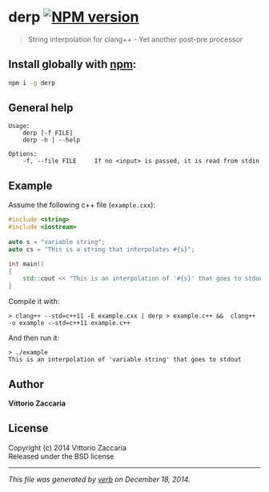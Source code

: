 # derp [![NPM version](https://badge.fury.io/js/derp.svg)](http://badge.fury.io/js/derp)

> String interpolation for clang++ - Yet another post-pre processor

## Install globally with [npm](npmjs.org):

```bash
npm i -g derp
```

## General help 

```
Usage:
    derp [-f FILE]
    derp -h | --help 

Options:
    -f, --file FILE     If no <input> is passed, it is read from stdin

```

## Example

Assume the following c++ file (`example.cxx`):

```c++
#include <string>
#include <iostream>
 
auto s = "variable string";
auto cs = "This is a string that interpolates #{s}";

int main()
{
    std::cout << "This is an interpolation of '#{s}' that goes to stdout\n";
}

```

Compile it with:

    > clang++ --std=c++11 -E example.cxx | derp > example.c++ &&  clang++ -o example --std=c++11 example.c++

And then run it:

    > ./example 
    This is an interpolation of 'variable string' that goes to stdout

## Author

**Vittorio Zaccaria**
 

## License
Copyright (c) 2014 Vittorio Zaccaria  
Released under the BSD license

***

_This file was generated by [verb](https://github.com/assemble/verb) on December 18, 2014._
